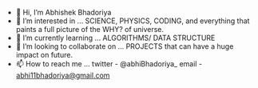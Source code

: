 - 👋 Hi, I’m Abhishek Bhadoriya
- 👀 I’m interested in ... SCIENCE, PHYSICS, CODING, and everything that paints a full picture of the WHY? of universe.
- 🌱 I’m currently learning ... ALGORITHMS/ DATA STRUCTURE
- 💞️ I’m looking to collaborate on ... PROJECTS that can have a huge impact on future.
- 📫 How to reach me ...
twitter - @abhiBhadoriya_
email - abhi11bhadoriya@gmail.com

<!---
abhiBhadoriya/abhiBhadoriya is a ✨ special ✨ repository because its `README.md` (this file) appears on your GitHub profile.
You can click the Preview link to take a look at your changes.
--->
